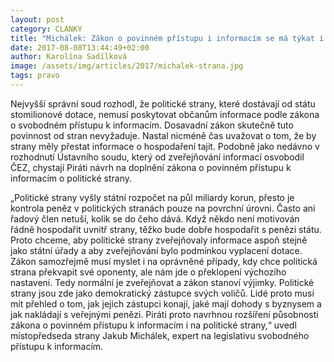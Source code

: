 ```yaml
---
layout: post
category: CLANKY
title: "Michálek: Zákon o povinném přístupu i informacím se má týkat i politických stran"
date: 2017-08-08T13:44:49+02:00
author: Karolína Sadílková
image: /assets/img/articles/2017/michalek-strana.jpg
tags: pravo
---
```


Nejvyšší správní soud rozhodl, že politické strany, které dostávají od státu stomilionové dotace, nemusí poskytovat občanům informace podle zákona o svobodném přístupu k informacím. Dosavadní zákon skutečně tuto povinnost od stran nevyžaduje. Nastal nicméně čas uvažovat o tom, že by strany měly přestat informace o hospodaření tajit. Podobně jako nedávno v rozhodnutí Ústavního soudu, který od zveřejňování informací osvobodil ČEZ, chystají Piráti návrh na doplnění zákona o povinném přístupu k informacím o politické strany.
 
„Politické strany vyšly státní rozpočet na půl miliardy korun, přesto je kontrola peněz v politických stranách pouze na povrchní úrovni. Často ani řadový člen netuší, kolik se do čeho dává. Když někdo není motivován řádně hospodařit uvnitř strany, těžko bude dobře hospodařit s penězi státu. Proto chceme, aby politické strany zveřejňovaly informace aspoň stejně jako státní úřady a aby zveřejňování bylo podmínkou vyplacení dotace. Zákon samozřejmě musí myslet i na oprávněné případy, kdy chce politická strana překvapit své oponenty, ale nám jde o překlopení výchozího nastavení. Tedy normální je zveřejňovat a zákon stanoví výjimky. Politické strany jsou zde jako demokratický zástupce svých voličů. Lidé proto musí mít přehled o tom, jak jejich zástupci konají, jaké mají dohody s byznysem a jak nakládají s veřejnými penězi. Piráti proto navrhnou rozšíření působnosti zákona o povinném přístupu k informacím i na politické strany,“ uvedl místopředseda strany Jakub Michálek, expert na legislativu svobodného přístupu k informacím.
